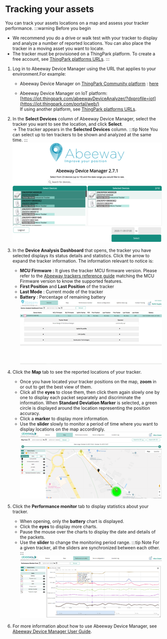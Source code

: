 # Tracking your assets
You can track your assets locations on a map and assess your tracker performance.
:::warning Before you begin
 * We recommend you do a drive or walk test with your tracker to display and analyze a number of reported locations. You can also place the tracker in a moving asset you want to locate.
 * The tracker must be provisioned on a ThingPark platform. To create a free account, see [ThingPark platforms URLs](/troubleshooting-support/thingpark-location-urls.md).
:::

1. Log in to Abeeway Device Manager using the URL that applies to your environment.For example:<br/>
    * Abeeway Device Manager on [ThingPark Community platform](https://community.thingpark.org/) : [here](https://community.thingpark.io/thingpark/abeewayDeviceAnalyzer/index.php?dxprofile=community-api)<br/>

    * Abeeway Device Manager on IoT platform: [https://iot.thingpark.com/abeewayDeviceAnalyzer/?dxprofile=iot](https://iot.thingpark.com/portal/web/)<br/>
If using another platform, see [ThingPark platforms URLs](/troubleshooting-support/thingpark-location-urls.md).<br/>

2. In the **Select Devices** column of Abeeway Device Manager, select the tracker you want to see the location, and click **Select**.<br/>
-&gt; The tracker appears in the **Selected Devices** column.
:::tip Note
 You can select up to ten trackers to be shown and analyzed at the same time.
:::
![img](images/ADASelectTracker.png)

3. In the **Device Analysis Dashboard** that opens, the tracker you have selected displays its status details and statistics. Click the arrow to expand the tracker information. The information relevant to notice is:
    * **MCU Firmware** : It gives the tracker MCU firmware version. Please refer to the [Abeeway trackers reference guide](/abeeway-trackers-reference-guide/AbeewayRefGuide/introduction/index.md) matching the MCU Firmware version to know the supported features.
    * **First Position** and **Last Position** of the tracker
    * **Last Mode** : Current mode of the tracker
    * **Battery** : Percentage of remaining battery
    ![img](images/ADADevicesTab.png)
4. Click the **Map** tab to see the reported locations of your tracker.
    * Once you have located your tracker positions on the map, **zoom** in or out to get the best view of them.
    * Click all the **eyes** to close them, then click them again slowly one by one to display each packet separately and discriminate the information. When **Standard Deviation Marker** is selected, a green circle is displayed around the location representing the position accuracy.
    * Click a **marker** to display more information.
    * Use the **slider** slowly to monitor a period of time where you want to display locations on the map accordingly.
    ![img](images/ADAMapTab.png)
5. Click the **Performance monitor** tab to display statistics about your tracker.
    * When opening, only the **battery** chart is displayed.
    * Click the **eyes** to display more charts.
    * Pause the mouse over the charts to display the date and details of the packets.
    * Use the **slider** to change the monitoring period range. 
    :::tip Note
    For a given tracker, all the sliders are synchronized between each other.
    :::
    ![img](images/ADAPerfTab.png)
6. For more information about how to use Abeeway Device Manager, see [Abeeway Device Manager User Guide](//trackers-overview/abeeway-device-manager/index.md).

